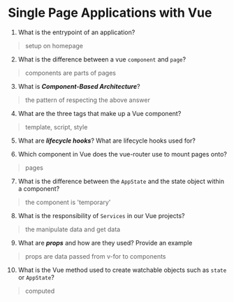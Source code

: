 # Single Page Applications with Vue
01. What is the entrypoint of an application?

  > setup on homepage

02. What is the difference between a vue `component` and `page`?

  > components are parts of pages

03. What is ***Component-Based Architecture***?

  > the pattern of respecting the above answer 

04. What are the three tags that make up a Vue component?

  > template, script, style

05. What are ***lifecycle hooks***? What are lifecycle hooks used for?

  > 

06. Which component in Vue does the vue-router use to mount pages onto?

  > pages

07. What is the difference between the `AppState` and the state object within a component?

  > the component is 'temporary'

08. What is the responsibility of `Services` in our Vue projects?

  > the manipulate data and get data 

09. What are ***props*** and how are they used? Provide an example

  > props are data passed from v-for to components 

10. What is the Vue method used to create watchable objects such as `state` or `AppState`?

  > computed 

